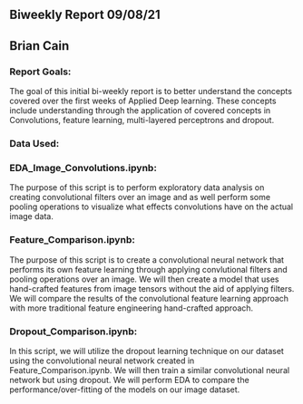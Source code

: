 ## Biweekly Report 09/08/21

## Brian Cain 

### Report Goals:
The goal of this initial bi-weekly report is to better understand the concepts covered over the first weeks of Applied Deep learning. These concepts include understanding through the application of covered concepts in Convolutions, feature learning, multi-layered perceptrons and dropout. 

### Data Used:

### EDA_Image_Convolutions.ipynb:
The purpose of this script is to perform exploratory data analysis on creating convolutional filters over an image and as well perform some pooling operations to visualize what effects convolutions have on the actual image data. 

### Feature_Comparison.ipynb:
The purpose of this script is to create a convolutional neural network that performs its own feature learning through applying convlutional filters and pooling operations over an image. We will then create a model that uses hand-crafted features from image tensors without the aid of applying filters. We will compare the results of the convolutional feature learning approach with more traditional feature engineering hand-crafted approach. 

### Dropout_Comparison.ipynb:
In this script, we will utilize the dropout learning technique on our dataset using the convolutional neural network created in Feature_Comparison.ipynb. We will then train a similar convolutional neural network but using dropout. We will perform EDA to compare the performance/over-fitting of the models on our image dataset. 
